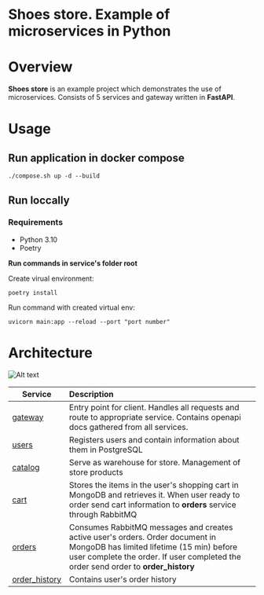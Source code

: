 # Shoes store. Example of microservices in Python

# Overview
**Shoes store** is an example project which demonstrates the use of microservices. Consists of 5 services and gateway written in **FastAPI**.

# Usage

## Run application in **docker compose**

```./compose.sh up -d --build```

## Run loccally

### Requirements

- Python 3.10
- Poetry

**Run commands in service's folder root**

Create virual environment:

```poetry install```

Run command with created virtual env:

``` uvicorn main:app --reload --port "port number" ``` 
 

# Architecture
![Alt text](Architecture_diagram.jpg?raw=true "Architecture")

| Service                          | Description                                                                 |
| ---------------------------------| :---------------------------------------------------------------------------|
| [gateway](./gateway)             | Entry point for client. Handles all requests and route to appropriate service. Contains openapi docs gathered from all services. |
| [users](./users)                 | Registers users and contain information about them in PostgreSQL |
| [catalog](./catalog)             | Serve as warehouse for store. Management of store products |
| [cart](./cart)                   | Stores the items in the user's shopping cart in MongoDB and retrieves it. When user ready to order send cart information to **orders** service through RabbitMQ |
| [orders](./orders)               | Consumes RabbitMQ messages and creates active user's orders. Order document in MongoDB has limited lifetime (15 min) before user complete the order. If user completed the order send order to **order_history** |
| [order_history](./order_history) | Contains user's order history |

